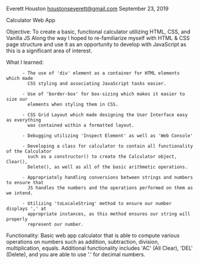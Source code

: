 Everett Houston
houstonseverett@gmail.com
September 23, 2019

Calculator Web App

Objective:  To create a basic, functional calculator utilizing HTML, CSS, and Vanilla JS
            Along the way I hoped to re-familiarize myself with HTML & CSS page structure
            and use it as an opportunity to develop with JavaScript as this is a significant
            area of interest.


What I learned:

          - The use of 'div' element as a container for HTML elements which made
            CSS styling and associating JavaScript tasks easier.

          - Use of 'border-box' for box-sizing which makes it easier to size our
            elements when styling them in CSS.

          - CSS Grid Layout which made designing the User Interface easy as everything
            was contained within a formatted layout.    

          - Debugging utilizing 'Inspect Element' as well as 'Web Console'

          - Developing a class for calculator to contain all functionality of the Calculator
            such as a constructor() to create the Calculator object, Clear(),
            Delete(), as well as all of the basic arithmetic operations.

          - Appropriately handling conversions between strings and numbers to ensure that
            JS handles the numbers and the operations performed on them as we intend.

          - Utilizing 'toLocaleString' method to ensure our number displays ',' at
            appropriate instances, as this method ensures our string will properly
            represent our number.     


Functionality:
            Basic web app calculator that is able to compute various operations on numbers
            such as addition, subtraction, division, multiplication, equals.
            Additional functionality includes 'AC' (All Clear), 'DEL' (Delete), and you are
            able to use '.' for decimal numbers.
